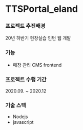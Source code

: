 # TTSPortal_eland


### 프로젝트 추진배경
20년 하반기 현장실습 인턴 웹 개발

### 기능
- 매장 관리 CMS frontend

### 프로젝트 수행 기간
 2020.09. ~ 2020.12

### 기술 스택
- Nodejs
- javascript
